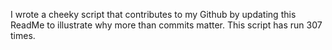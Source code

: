 I wrote a cheeky script that contributes to my Github by updating this ReadMe to illustrate why more than commits matter. This script has run 307 times.